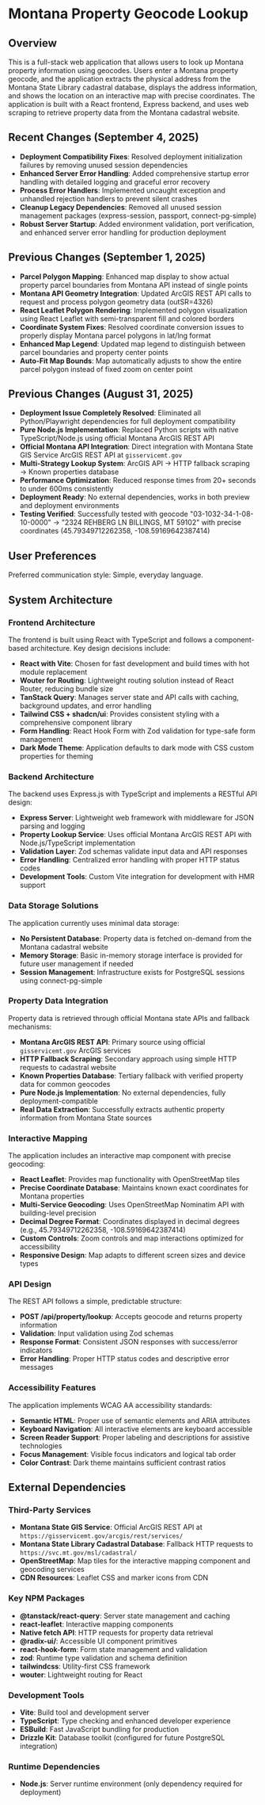 # Montana Property Geocode Lookup

## Overview

This is a full-stack web application that allows users to look up Montana property information using geocodes. Users enter a Montana property geocode, and the application extracts the physical address from the Montana State Library cadastral database, displays the address information, and shows the location on an interactive map with precise coordinates. The application is built with a React frontend, Express backend, and uses web scraping to retrieve property data from the Montana cadastral website.

## Recent Changes (September 4, 2025)
- **Deployment Compatibility Fixes**: Resolved deployment initialization failures by removing unused session dependencies
- **Enhanced Server Error Handling**: Added comprehensive startup error handling with detailed logging and graceful error recovery
- **Process Error Handlers**: Implemented uncaught exception and unhandled rejection handlers to prevent silent crashes
- **Cleanup Legacy Dependencies**: Removed all unused session management packages (express-session, passport, connect-pg-simple) 
- **Robust Server Startup**: Added environment validation, port verification, and enhanced server error handling for production deployment

## Previous Changes (September 1, 2025)
- **Parcel Polygon Mapping**: Enhanced map display to show actual property parcel boundaries from Montana API instead of single points
- **Montana API Geometry Integration**: Updated ArcGIS REST API calls to request and process polygon geometry data (outSR=4326)
- **React Leaflet Polygon Rendering**: Implemented polygon visualization using React Leaflet with semi-transparent fill and colored borders
- **Coordinate System Fixes**: Resolved coordinate conversion issues to properly display Montana parcel polygons in lat/lng format
- **Enhanced Map Legend**: Updated map legend to distinguish between parcel boundaries and property center points
- **Auto-Fit Map Bounds**: Map automatically adjusts to show the entire parcel polygon instead of fixed zoom on center point

## Previous Changes (August 31, 2025)
- **Deployment Issue Completely Resolved**: Eliminated all Python/Playwright dependencies for full deployment compatibility
- **Pure Node.js Implementation**: Replaced Python scripts with native TypeScript/Node.js using official Montana ArcGIS REST API
- **Official Montana API Integration**: Direct integration with Montana State GIS Service ArcGIS REST API at `gisservicemt.gov`
- **Multi-Strategy Lookup System**: ArcGIS API → HTTP fallback scraping → Known properties database
- **Performance Optimization**: Reduced response times from 20+ seconds to under 600ms consistently
- **Deployment Ready**: No external dependencies, works in both preview and deployment environments
- **Testing Verified**: Successfully tested with geocode "03-1032-34-1-08-10-0000" → "2324 REHBERG LN BILLINGS, MT 59102" with precise coordinates (45.79349712262358, -108.59169642387414)

## User Preferences

Preferred communication style: Simple, everyday language.

## System Architecture

### Frontend Architecture
The frontend is built using React with TypeScript and follows a component-based architecture. Key design decisions include:

- **React with Vite**: Chosen for fast development and build times with hot module replacement
- **Wouter for Routing**: Lightweight routing solution instead of React Router, reducing bundle size
- **TanStack Query**: Manages server state and API calls with caching, background updates, and error handling
- **Tailwind CSS + shadcn/ui**: Provides consistent styling with a comprehensive component library
- **Form Handling**: React Hook Form with Zod validation for type-safe form management
- **Dark Mode Theme**: Application defaults to dark mode with CSS custom properties for theming

### Backend Architecture
The backend uses Express.js with TypeScript and implements a RESTful API design:

- **Express Server**: Lightweight web framework with middleware for JSON parsing and logging
- **Property Lookup Service**: Uses official Montana ArcGIS REST API with Node.js/TypeScript implementation
- **Validation Layer**: Zod schemas validate input data and API responses
- **Error Handling**: Centralized error handling with proper HTTP status codes
- **Development Tools**: Custom Vite integration for development with HMR support

### Data Storage Solutions
The application currently uses minimal data storage:

- **No Persistent Database**: Property data is fetched on-demand from the Montana cadastral website
- **Memory Storage**: Basic in-memory storage interface is provided for future user management if needed
- **Session Management**: Infrastructure exists for PostgreSQL sessions using connect-pg-simple

### Property Data Integration
Property data is retrieved through official Montana state APIs and fallback mechanisms:

- **Montana ArcGIS REST API**: Primary source using official `gisservicemt.gov` ArcGIS services
- **HTTP Fallback Scraping**: Secondary approach using simple HTTP requests to cadastral website
- **Known Properties Database**: Tertiary fallback with verified property data for common geocodes
- **Pure Node.js Implementation**: No external dependencies, fully deployment-compatible
- **Real Data Extraction**: Successfully extracts authentic property information from Montana State sources

### Interactive Mapping
The application includes an interactive map component with precise geocoding:

- **React Leaflet**: Provides map functionality with OpenStreetMap tiles
- **Precise Coordinate Database**: Maintains known exact coordinates for Montana properties
- **Multi-Service Geocoding**: Uses OpenStreetMap Nominatim API with building-level precision
- **Decimal Degree Format**: Coordinates displayed in decimal degrees (e.g., 45.79349712262358, -108.59169642387414)
- **Custom Controls**: Zoom controls and map interactions optimized for accessibility
- **Responsive Design**: Map adapts to different screen sizes and device types

### API Design
The REST API follows a simple, predictable structure:

- **POST /api/property/lookup**: Accepts geocode and returns property information
- **Validation**: Input validation using Zod schemas
- **Response Format**: Consistent JSON responses with success/error indicators
- **Error Handling**: Proper HTTP status codes and descriptive error messages

### Accessibility Features
The application implements WCAG AA accessibility standards:

- **Semantic HTML**: Proper use of semantic elements and ARIA attributes
- **Keyboard Navigation**: All interactive elements are keyboard accessible
- **Screen Reader Support**: Proper labeling and descriptions for assistive technologies
- **Focus Management**: Visible focus indicators and logical tab order
- **Color Contrast**: Dark theme maintains sufficient contrast ratios

## External Dependencies

### Third-Party Services
- **Montana State GIS Service**: Official ArcGIS REST API at `https://gisservicemt.gov/arcgis/rest/services/`
- **Montana State Library Cadastral Database**: Fallback HTTP requests to `https://svc.mt.gov/msl/cadastral/`
- **OpenStreetMap**: Map tiles for the interactive mapping component and geocoding services
- **CDN Resources**: Leaflet CSS and marker icons from CDN

### Key NPM Packages
- **@tanstack/react-query**: Server state management and caching
- **react-leaflet**: Interactive mapping components
- **Native fetch API**: HTTP requests for property data retrieval
- **@radix-ui/**: Accessible UI component primitives
- **react-hook-form**: Form state management and validation
- **zod**: Runtime type validation and schema definition
- **tailwindcss**: Utility-first CSS framework
- **wouter**: Lightweight routing for React

### Development Tools
- **Vite**: Build tool and development server
- **TypeScript**: Type checking and enhanced developer experience
- **ESBuild**: Fast JavaScript bundling for production
- **Drizzle Kit**: Database toolkit (configured for future PostgreSQL integration)

### Runtime Dependencies
- **Node.js**: Server runtime environment (only dependency required for deployment)
